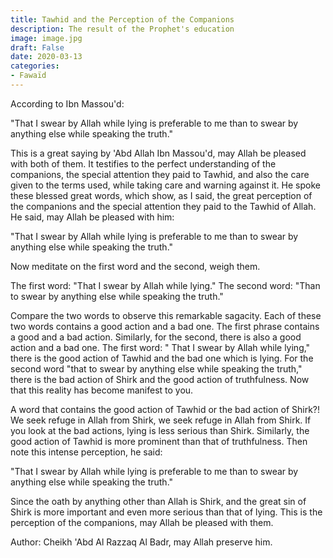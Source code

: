 ```yaml
---
title: Tawhid and the Perception of the Companions
description: The result of the Prophet's education
image: image.jpg
draft: False
date: 2020-03-13
categories:
- Fawaïd
---
```


According to Ibn Massou'd:

"That I swear by Allah while lying is preferable to me than to swear by anything else
while speaking the truth."

This is a great saying by 'Abd Allah Ibn Massou'd, may Allah be pleased with both of them.
It testifies to the perfect understanding of the companions, the special attention they
paid to Tawhid, and also the care given to the terms used, while taking care and warning
against it. He spoke these blessed great words, which show, as I said, the great
perception of the companions and the special attention they paid to the Tawhid of Allah.
He said, may Allah be pleased with him:

"That I swear by Allah while lying is preferable to me than to swear by anything else
while speaking the truth."

Now meditate on the first word and the second, weigh them.

The first word: "That I swear by Allah while lying." The second word: "Than to swear by
anything else while speaking the truth."

Compare the two words to observe this remarkable sagacity. Each of these two words
contains a good action and a bad one. The first phrase contains a good and a bad action.
Similarly, for the second, there is also a good action and a bad one. The first word: "
That I swear by Allah while lying," there is the good action of Tawhid and the bad one
which is lying. For the second word "that to swear by anything else while speaking the
truth," there is the bad action of Shirk and the good action of truthfulness. Now that
this reality has become manifest to you.

A word that contains the good action of Tawhid or the bad action of Shirk?! We seek refuge
in Allah from Shirk, we seek refuge in Allah from Shirk. If you look at the bad actions,
lying is less serious than Shirk. Similarly, the good action of Tawhid is more prominent
than that of truthfulness. Then note this intense perception, he said:

"That I swear by Allah while lying is preferable to me than to swear by anything else
while speaking the truth."

Since the oath by anything other than Allah is Shirk, and the great sin of Shirk is more
important and even more serious than that of lying. This is the perception of the
companions, may Allah be pleased with them.

Author: Cheikh 'Abd Al Razzaq Al Badr, may Allah preserve him.